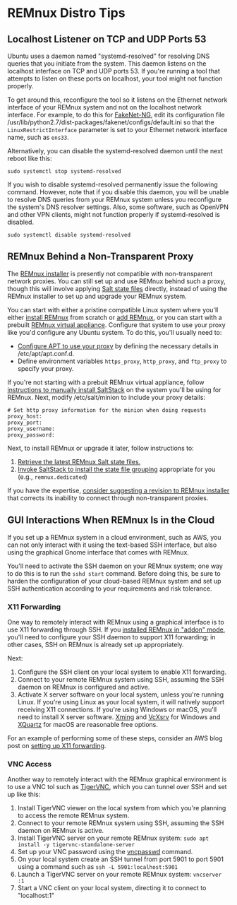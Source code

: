 # REMnux Distro Tips

## Localhost Listener on TCP and UDP Ports 53 <a id="port-53-listener"></a>

Ubuntu uses a daemon named "systemd-resolved" for resolving DNS queries that you initiate from the system. This daemon listens on the localhost interface on TCP and UDP ports 53. If you're running a tool that attempts to listen on these ports on localhost, your tool might not function properly.

To get around this, reconfigure the tool so it listens on the Ethernet network interface of your REMnux system and not on the localhost network interface. For example, to do this for [FakeNet-NG](../discover-the-tools/explore+network+interactions/services.md#fakenet-ng), edit its configuration file /usr/lib/python2.7/dist-packages/fakenet/configs/default.ini so that the `LinuxRestrictInterface` parameter is set to your Ethernet network interface name, such as `ens33`.

Alternatively, you can disable the systemd-resolved daemon until the next reboot like this:

```text
sudo systemctl stop systemd-resolved
```

If you wish to disable systemd-resolved permanently issue the following command. However, note that if you disable this daemon, you will be unable to resolve DNS queries from your REMnux system unless you reconfigure the system's DNS resolver settings. Also, some software, such as OpenVPN and other VPN clients, might not function properly if systemd-resolved is disabled.

```text
sudo systemctl disable systemd-resolved
```

## REMnux Behind a Non-Transparent Proxy <a id="behind-proxy"></a>

The [REMnux installer](../behind-the-scenes/technologies/remnux-installer.md) is presently not compatible with non-transparent network proxies. You can still set up and use REMnux behind such a proxy, though this will involve applying [Salt state files](../behind-the-scenes/technologies/saltstack-management.md) directly, instead of using the REMnux installer to set up and upgrade your REMnux system.

You can start with either a pristine compatible Linux system where you'll either [install REMnux](../install-distro/install-from-scratch.md) from scratch or [add REMnux](../install-distro/add-to-existing-system.md), or you can start with a prebuilt [REMnux virtual appliance](../install-distro/get-virtual-appliance.md). Configure that system to use your proxy like you'd configure any Ubuntu system. To do this, you'll usually need to:

* [Configure APT to use your proxy](https://www.serverlab.ca/tutorials/linux/administration-linux/how-to-set-the-proxy-for-apt-for-ubuntu-18-04/) by defining the necessary details in /etc/apt/apt.conf.d.
* Define environment variables `https_proxy`, `http_proxy`, and `ftp_proxy` to specify your proxy.

If you're not starting with a prebuit REMnux virtual appliance, follow [instructions to manually install SaltStack](https://docs.remnux.org/behind-the-scenes/technologies/state-files-without-the-remnux-installer#manually-installing-saltstack) on the system you'll be using for REMnux. Next, modify /etc/salt/minion to include your proxy details:

```text
# Set http proxy information for the minion when doing requests
proxy_host:
proxy_port:
proxy_username:
proxy_password:
```

Next, to install REMnux or upgrade it later, follow instructions to:

1. [Retrieve the latest REMnux Salt state files.](https://docs.remnux.org/behind-the-scenes/technologies/state-files-without-the-remnux-installer#retrieving-remnux-state-files)
2. [Invoke SaltStack to install the state file grouping](https://docs.remnux.org/behind-the-scenes/technologies/state-files-without-the-remnux-installer#invoking-saltstack-to-install-state-file-groupings) appropriate for you \(e.g., `remnux.dedicated`\)

If you have the expertise, [consider suggesting a revision to REMnux installer](https://app.gitbook.com/@lennyzeltser/s/remnux/get-involved/enhancement-ideas#the-remnux-installer-should-work-with-non-transparent-proxies) that corrects its inability to connect through non-transparent proxies.

## GUI Interactions When REMnux Is in the Cloud <a id="gui-cloud-remnux"></a>

If you set up a REMnux system in a cloud environment, such as AWS, you can not only interact with it using the text-based SSH interface, but also using the graphical Gnome interface that comes with REMnux.

You'll need to activate the SSH daemon on your REMnux system; one way to do this is to run the `sshd start` command. Before doing this, be sure to harden the configuration of your cloud-based REMnux system and set up SSH authentication according to your requirements and risk tolerance.

### X11 Forwarding

One way to remotely interact with REMnux using a graphical interface is to use X11 forwarding through SSH. If you [installed REMnux in "addon" mode](../install-distro/add-to-existing-system.md), you'll need to configure your SSH daemon to support X11 forwarding; in other cases, SSH on REMnux is already set up appropriately.

Next:

1. Configure the SSH client on your local system to enable X11 forwarding.
2. Connect to your remote REMnux system using SSH, assuming the SSH daemon on REMnux is configured and active.
3. Activate X server software on your local system, unless you're running Linux. If you're using Linux as your local system, it will natively support receiving X11 connections. If you're using Windows or macOS, you'll need to install X server software. [Xming](http://www.straightrunning.com/XmingNotes/) and [VcXsrv](https://sourceforge.net/projects/vcxsrv/) for Windows and [XQuartz](https://www.xquartz.org) for macOS are reasonable free options.

For an example of performing some of these steps, consider an AWS blog post on [setting up X11 forwarding](https://aws.amazon.com/de/blogs/compute/how-to-enable-x11-forwarding-from-red-hat-enterprise-linux-rhel-amazon-linux-suse-linux-ubuntu-server-to-support-gui-based-installations-from-amazon-ec2/).

### VNC Access

Another way to remotely interact with the REMnux graphical environment is to use a VNC tol such as [TigerVNC](https://tigervnc.org), which you can tunnel over SSH and set up like this:

1. Install TigerVNC viewer on the local system from which you're planning to access the remote REMnux system.
2. Connect to your remote REMnux system using SSH, assuming the SSH daemon on REMnux is active.
3. Install TigerVNC server on your remote REMnux system: `sudo apt install -y tigervnc-standalone-server`
4. Set up your VNC password using the [vncpasswd](https://tigervnc.org/doc/vncpasswd.html) command.
5. On your local system create an SSH tunnel from port 5901 to port 5901 using a command such as `ssh -L 5901:localhost:5901`
6. Launch a TigerVNC server on your remote REMnux system: `vncserver :1`
7. Start a VNC client on your local system, directing it to connect to "localhost:1"

